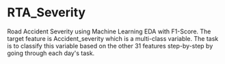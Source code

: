 # RTA_Severity
Road Accident Severity using Machine Learning EDA with F1-Score. The target feature is Accident_severity which is a multi-class variable. The task is to classify this variable based on the other 31 features step-by-step by going through each day's task.
